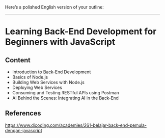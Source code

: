 Here’s a polished English version of your outline:

---

# Learning Back-End Development for Beginners with JavaScript

## Content

* Introduction to Back-End Development
* Basics of Node.js
* Building Web Services with Node.js
* Deploying Web Services
* Consuming and Testing RESTful APIs using Postman
* AI Behind the Scenes: Integrating AI in the Back-End

## References

https://www.dicoding.com/academies/261-belajar-back-end-pemula-dengan-javascript
